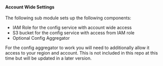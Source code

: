 #### Account Wide Settings

The following sub module sets up the following components:

* IAM Role for the config service with account wide access
* S3 bucket for the config service with access from IAM role
* Optional Config Aggregator

For the config aggregator to work you will need to additionally allow
it access to your region and account. This is not included in this repo at this time
but will be updated in a later version.
